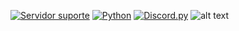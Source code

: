 
[![Servidor suporte](https://discordapp.com/api/guilds/551915138156855306/widget.png?style=shield)](https://discord.gg/CtaEVwb)
[![Python](https://img.shields.io/badge/Python-3.7.0-7BCDE8.svg)](https://www.python.org/downloads/release/python-370/)
[![Discord.py](https://img.shields.io/badge/Discord.py(rewrite)-1.0.0a-7BCDE8.svg)](https://github.com/Rapptz/discord.py)
![alt text](https://i.imgur.com/HHAGlBb.png)


